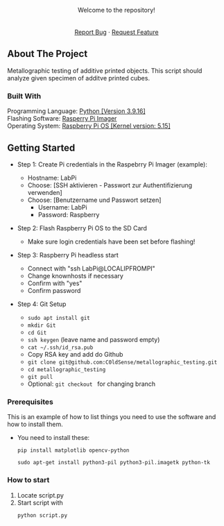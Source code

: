 

  <p align="center">
    Welcome to the repository!
    <br />
    <br />
    <br />
    <a href="https://github.com/C0ldSense/metallographic_testing/issues">Report Bug</a>
    ·
    <a href="https://github.com/C0ldSense/metallographic_testing/issues">Request Feature</a>
  </p>
</div>


<!-- ABOUT THE PROJECT -->
## About The Project

Metallographic testing of additive printed objects. This script should analyze given specimen of additve printed cubes.


### Built With

Programming Language: <a href="https://www.python.org/downloads/release/python-3916/">Python [Version 3.9.16]</a> 
<br>Flashing Software: <a href="https://downloads.raspberrypi.org/imager/imager_latest.exe">Rasperry Pi Imager</a>
<br>Operating System: <a href="https://downloads.raspberrypi.org/raspios_arm64/images/raspios_arm64-2022-09-26/2022-09-22-raspios-bullseye-arm64.img.xz">Raspberry Pi OS [Kernel version: 5.15]</a> 







<!-- GETTING STARTED -->
## Getting Started

- Step 1: Create Pi credentials in the Raspebrry Pi Imager (example):
  - Hostname: LabPi
  - Choose: [SSH aktivieren - Passwort zur Authentifizierung verwenden]
  - Choose: [Benutzername und Passwort setzen]
    - Username: LabPi
    - Password: Raspberry

- Step 2: Flash Raspberry Pi OS to the SD Card
  - Make sure login credentials have been set before flashing!

- Step 3: Raspberry Pi headless start
  - Connect with "ssh LabPi@LOCALIPFROMPI"
  - Change knownhosts if necessary
  - Confirm with "yes"
  - Confirm password 

- Step 4: Git Setup
  - ``` sudo apt install git ```
  - ``` mkdir Git ``` 
  - ``` cd Git ``` 
  - ``` ssh keygen ``` (leave name and password empty)
  - ``` cat ~/.ssh/id_rsa.pub ``` 
  - Copy RSA key and add do Github
  - ```git clone git@github.com:C0ldSense/metallographic_testing.git```
  - ```cd metallographic_testing```
  - ```git pull```
  - Optional: ```git checkout ``` for changing branch
  
### Prerequisites

This is an example of how to list things you need to use the software and how to install them.
* You need to install these:
  ```
  pip install matplotlib opencv-python
  
  sudo apt-get install python3-pil python3-pil.imagetk python-tk
  ```

### How to start

1. Locate script.py
2. Start script with    
   ```
   python script.py
   ```


<!-- MARKDOWN LINKS & IMAGES -->
<!-- https://www.markdownguide.org/basic-syntax/#reference-style-links -->
[contributors-shield]: https://img.shields.io/github/contributors/othneildrew/Best-README-Template.svg?style=for-the-badge
[contributors-url]: https://github.com/othneildrew/Best-README-Template/graphs/contributors
[forks-shield]: https://img.shields.io/github/forks/othneildrew/Best-README-Template.svg?style=for-the-badge
[forks-url]: https://github.com/othneildrew/Best-README-Template/network/members
[stars-shield]: https://img.shields.io/github/stars/othneildrew/Best-README-Template.svg?style=for-the-badge
[stars-url]: https://github.com/othneildrew/Best-README-Template/stargazers
[issues-shield]: https://img.shields.io/github/issues/othneildrew/Best-README-Template.svg?style=for-the-badge
[issues-url]: https://github.com/othneildrew/Best-README-Template/issues
[license-shield]: https://img.shields.io/github/license/othneildrew/Best-README-Template.svg?style=for-the-badge
[license-url]: https://github.com/othneildrew/Best-README-Template/blob/master/LICENSE.txt
[linkedin-shield]: https://img.shields.io/badge/-LinkedIn-black.svg?style=for-the-badge&logo=linkedin&colorB=555
[linkedin-url]: https://linkedin.com/in/othneildrew
[product-screenshot]: images/screenshot.png
[Next.js]: https://img.shields.io/badge/next.js-000000?style=for-the-badge&logo=nextdotjs&logoColor=white
[Next-url]: https://nextjs.org/
[React.js]: https://img.shields.io/badge/React-20232A?style=for-the-badge&logo=react&logoColor=61DAFB
[React-url]: https://reactjs.org/
[Vue.js]: https://img.shields.io/badge/Vue.js-35495E?style=for-the-badge&logo=vuedotjs&logoColor=4FC08D
[Vue-url]: https://vuejs.org/
[Angular.io]: https://img.shields.io/badge/Angular-DD0031?style=for-the-badge&logo=angular&logoColor=white
[Angular-url]: https://angular.io/
[Svelte.dev]: https://img.shields.io/badge/Svelte-4A4A55?style=for-the-badge&logo=svelte&logoColor=FF3E00
[Svelte-url]: https://svelte.dev/
[Laravel.com]: https://img.shields.io/badge/Laravel-FF2D20?style=for-the-badge&logo=laravel&logoColor=white
[Laravel-url]: https://laravel.com
[Bootstrap.com]: https://img.shields.io/badge/Bootstrap-563D7C?style=for-the-badge&logo=bootstrap&logoColor=white
[Bootstrap-url]: https://getbootstrap.com
[JQuery.com]: https://img.shields.io/badge/jQuery-0769AD?style=for-the-badge&logo=jquery&logoColor=white
[JQuery-url]: https://jquery.com 
[python-shield]: https://upload.wikimedia.org/wikipedia/commons/1/1b/Blue_Python_3.9_Shield_Badge.svg
[python-url]:https://www.python.org/
